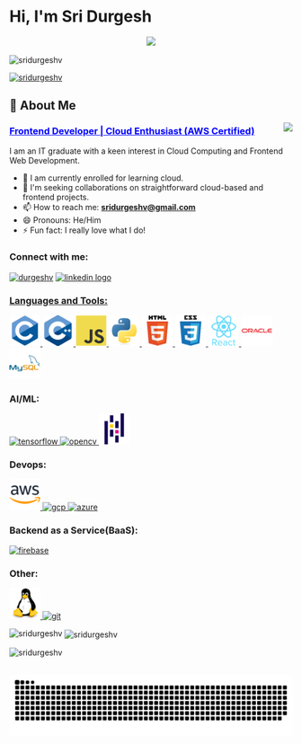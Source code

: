 <h1 align="left">Hi, I'm Sri Durgesh</h1>

<div align="center">
<img height="250" src="https://user-images.githubusercontent.com/74038190/226190894-18e959ba-d458-4a94-ac44-790190f2a947.gif" />
</div>

<p align="left"> <img src="https://komarev.com/ghpvc/?username=sridurgeshv&label=Profile%20views&color=0e75b6&style=flat" alt="sridurgeshv" /> </p>

<p align="left"> <a href="https://github.com/ryo-ma/github-profile-trophy"><img src="https://github-profile-trophy.vercel.app/?username=sridurgeshv" alt="sridurgeshv" /></a> </p>

## 🚀 About Me

<img align="right" height="350" src="https://user-images.githubusercontent.com/74038190/212750672-2f3f2b50-c84f-4ed8-a60a-849ae69ff9df.gif" />

<h3><a href="https://github.com/sridurgeshv" style="color: blue;">Frontend Developer | Cloud Enthusiast (AWS Certified)</a></h3>
<p>I am an IT graduate with a keen interest in Cloud Computing and Frontend Web Development.</p>

- 🔭 I am currently enrolled for learning cloud.
- 👯 I'm seeking collaborations on straightforward cloud-based and frontend projects.
- 📫 How to reach me: **sridurgeshv@gmail.com**
- 😄 Pronouns: He/Him
- ⚡ Fun fact: I really love what I do!

<h3 align="left">Connect with me:</h3>
<p align="left">
<a href="https://codepen.io/durgeshv" target="blank"><img align="center" src="https://raw.githubusercontent.com/rahuldkjain/github-profile-readme-generator/master/src/images/icons/Social/codepen.svg" alt="durgeshv" height="55" width="55" /></a>
<a href="www.linkedin.com/in/baba-sri-durgesh-vedangi-19a404260" target="blank"><img align="center" src="https://cdn.simpleicons.org/linkedin/0A66C2" height="55" width="55" alt="linkedin logo"  />
</p>

<h3 align="left">Languages and Tools:</h3>
<p align="left">
<a href="https://www.w3schools.com/cpp/" target="_blank" rel="noreferrer">
<img src="https://raw.githubusercontent.com/devicons/devicon/master/icons/c/c-original.svg" alt="c" width="55" height="55"/>
</a>
<a href="https://www.w3schools.com/css/" target="_blank" rel="noreferrer">
<img src="https://raw.githubusercontent.com/devicons/devicon/master/icons/cplusplus/cplusplus-original.svg" alt="cplusplus" width="55" height="55"/>
</a>
<a href="https://developer.mozilla.org/en-US/docs/Web/JavaScript" target="_blank" rel="noreferrer">
<img src="https://raw.githubusercontent.com/devicons/devicon/master/icons/javascript/javascript-original.svg" alt="javascript" width="55" height="55"/>
</a>
<a href="https://www.python.org" target="_blank" rel="noreferrer">
<img src="https://raw.githubusercontent.com/devicons/devicon/master/icons/python/python-original.svg" alt="python" width="55" height="55"/>
</a>
<a href="https://www.w3schools.com/html/" target="_blank" rel="noreferrer">
<img src="https://raw.githubusercontent.com/devicons/devicon/master/icons/html5/html5-original-wordmark.svg" alt="html5" width="55" height="55"/>
</a>
<a href="https://www.w3schools.com/css/" target="_blank" rel="noreferrer">
<img src="https://raw.githubusercontent.com/devicons/devicon/master/icons/css3/css3-original-wordmark.svg" alt="css3" width="55" height="55"/>
</a>
<a href="https://reactjs.org/" target="_blank" rel="noreferrer">
<img src="https://raw.githubusercontent.com/devicons/devicon/master/icons/react/react-original-wordmark.svg" alt="react" width="55" height="55"/>
</a>
<a href="https://www.oracle.com/" target="_blank" rel="noreferrer">
<img src="https://raw.githubusercontent.com/devicons/devicon/master/icons/oracle/oracle-original.svg" alt="oracle" width="55" height="55"/>
</a>
<a href="https://www.mysql.com/" target="_blank" rel="noreferrer">
<img src="https://raw.githubusercontent.com/devicons/devicon/master/icons/mysql/mysql-original-wordmark.svg" alt="mysql" width="55" height="55"/>
</a>
</p>
<h3 align="left">AI/ML:</h3>
</p>
<p align="left">
<a href="https://www.tensorflow.org" target="_blank" rel="noreferrer">
<img src="https://www.vectorlogo.zone/logos/tensorflow/tensorflow-icon.svg" alt="tensorflow" width="55" height="55"/>
</a>
<a href="https://www.vectorlogo.zone/logos/opencv/opencv-icon.svg" target="_blank" rel="noreferrer">
<img src="https://www.vectorlogo.zone/logos/opencv/opencv-icon.svg" alt="opencv" width="55" height="55"/>
</a>
<a href="https://raw.githubusercontent.com/devicons/devicon/2ae2a900d2f041da66e950e4d48052658d850630/icons/pandas/pandas-original.svg" target="_blank" rel="noreferrer">
<img src="https://raw.githubusercontent.com/devicons/devicon/2ae2a900d2f041da66e950e4d48052658d850630/icons/pandas/pandas-original.svg" alt="pandas" width="55" height="55"/>
</a>
</p>

<h3 align="left">Devops:</h3>
<p align="left">
<a href="https://aws.amazon.com" target="_blank" rel="noreferrer">
<img src="https://raw.githubusercontent.com/devicons/devicon/master/icons/amazonwebservices/amazonwebservices-original-wordmark.svg" alt="aws" width="55" height="55"/>
</a>
<a href="https://cloud.google.com" target="_blank" rel="noreferrer">
<img src="https://www.vectorlogo.zone/logos/google_cloud/google_cloud-icon.svg" alt="gcp" width="55" height="55"/>
</a>
<a href="https://azure.microsoft.com/en-in/" target="_blank" rel="noreferrer">
<img src="https://www.vectorlogo.zone/logos/microsoft_azure/microsoft_azure-icon.svg" alt="azure" width="55" height="55"/>
</a>
</p>

<h3 align="left">Backend as a Service(BaaS):</h3>
<p align="left">
<a href="https://firebase.google.com/" target="_blank" rel="noreferrer">
<img src="https://www.vectorlogo.zone/logos/firebase/firebase-icon.svg" alt="firebase" width="55" height="55"/>
</a>
</p>

<h3 align="left">Other:</h3>
<p align="left">
<a href="https://www.linux.org/" target="_blank" rel="noreferrer">
<img src="https://raw.githubusercontent.com/devicons/devicon/master/icons/linux/linux-original.svg" alt="linux" width="55" height="55"/>
</a>
<a href="https://git-scm.com/" target="_blank" rel="noreferrer">
<img src="https://www.vectorlogo.zone/logos/git-scm/git-scm-icon.svg" alt="git" width="55" height="55"/>
</a>
</p>

<p><img align="left" src="https://github-readme-stats.vercel.app/api/top-langs?username=sridurgeshv&show_icons=true&locale=en&layout=compact" alt="sridurgeshv" /></p>

<p>&nbsp;<img align="center" src="https://github-readme-stats.vercel.app/api?username=sridurgeshv&show_icons=true&locale=en" alt="sridurgeshv" /></p>

<p><img align="center" src="https://github-readme-streak-stats.herokuapp.com/?user=sridurgeshv&" alt="sridurgeshv" /></p>

<br clear="both">

<img src="https://raw.githubusercontent.com/sridurgeshv/sridurgeshv/output/snake.svg" alt="Snake animation" />

###
